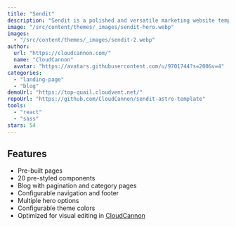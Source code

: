 ```yaml
---
title: "Sendit"
description: "Sendit is a polished and versatile marketing website template for Astro, optimized for visual editing on CloudCannon."
image: "/src/content/themes/_images/sendit-hero.webp"
images:
  - "/src/content/themes/_images/sendit-2.webp"
author:
  url: "https://cloudcannon.com/"
  name: "CloudCannon"
  avatar: "https://avatars.githubusercontent.com/u/9701744?s=200&v=4"
categories:
  - "landing-page"
  - "blog"
demoUrl: "https://top-quail.cloudvent.net/"
repoUrl: "https://github.com/CloudCannon/sendit-astro-template"
tools:
  - "react"
  - "sass"
stars: 54
---
```


<h2>Features</h2>
<ul>
  <li>Pre-built pages</li>
  <li>20 pre-styled components</li>
  <li>Blog with pagination and category pages</li>
  <li>Configurable navigation and footer</li>
  <li>Multiple hero options</li>
  <li>Configurable theme colors</li>
  <li>Optimized for visual editing in&nbsp;<a href="https://cloudcannon.com/">CloudCannon</a></li>
</ul>
